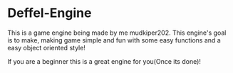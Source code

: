 # Deffel-Engine

This is a game engine being made by me mudkiper202.
This engine's goal is to make, making game simple and fun with some easy functions and a easy object oriented style!

If you are a beginner this is a great engine for you(Once its done)!
